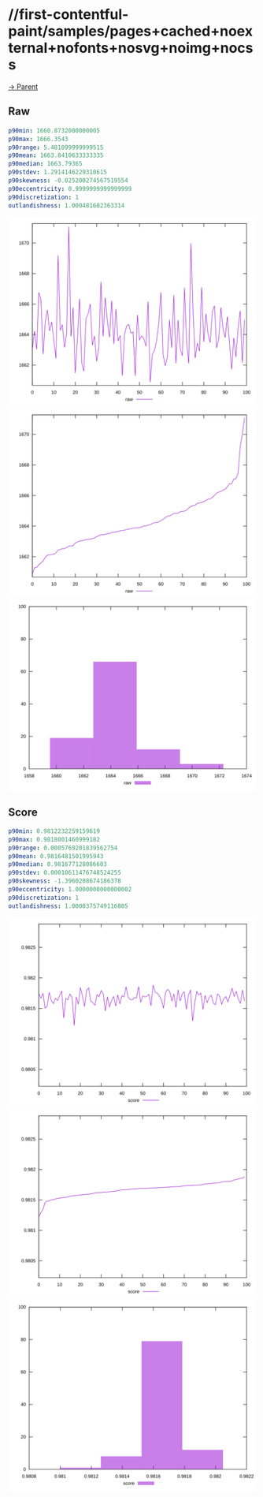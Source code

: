 
# //first-contentful-paint/samples/pages+cached+noexternal+nofonts+nosvg+noimg+nocss

[→ Parent](../..)


## Raw


```yaml
p90min: 1660.8732000000005
p90max: 1666.3543
p90range: 5.481099999999515
p90mean: 1663.8410633333335
p90median: 1663.79365
p90stdev: 1.2914146229318615
p90skewness: -0.025200274567519554
p90eccentricity: 0.9999999999999999
p90discretization: 1
outlandishness: 1.000481602363314

```

![PLOT: raw-values](./raw/values.svg)![PLOT: raw-sorted](./raw/sorted.svg)![PLOT: raw-histogram](./raw/histogram.svg)
## Score


```yaml
p90min: 0.9812232259159619
p90max: 0.9818001460999182
p90range: 0.0005769201839562754
p90mean: 0.9816481501995943
p90median: 0.981677128086603
p90stdev: 0.00010611476748524255
p90skewness: -1.3960208674186378
p90eccentricity: 1.0000000000000002
p90discretization: 1
outlandishness: 1.0000375749116805

```

![PLOT: score-values](./score/values.svg)![PLOT: score-sorted](./score/sorted.svg)![PLOT: score-histogram](./score/histogram.svg)